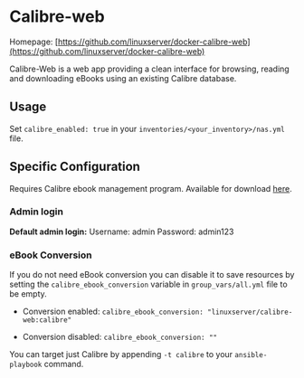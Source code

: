 # Calibre-web

Homepage: [https://github.com/linuxserver/docker-calibre-web](https://github.com/linuxserver/docker-calibre-web)


Calibre-Web is a web app providing a clean interface for browsing, reading and downloading eBooks using an existing Calibre database.

## Usage

Set `calibre_enabled: true` in your `inventories/<your_inventory>/nas.yml` file.

## Specific Configuration

Requires Calibre ebook management program. Available for download [here](https://calibre-ebook.com/download).

### Admin login

**Default admin login:** Username: admin Password: admin123

### eBook Conversion

If you do not need eBook conversion you can disable it to save resources by setting the `calibre_ebook_conversion` variable in `group_vars/all.yml` file to be empty.

 - Conversion enabled: `calibre_ebook_conversion: "linuxserver/calibre-web:calibre"`

 - Conversion disabled: `calibre_ebook_conversion: ""`

You can target just Calibre by appending `-t calibre` to your `ansible-playbook` command.
